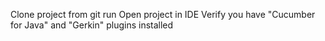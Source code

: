 Clone project from git
run 
Open project in IDE
Verify you have "Cucumber for Java" and "Gerkin" plugins installed

